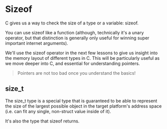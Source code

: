 # Sizeof

C gives us a way to check the size of a type or a variable: sizeof.

You can use sizeof like a function (although, technically it's a unary operator, but that distinction is generally only useful for winning super important internet arguments).

We'll use the sizeof operator in the next few lessons to give us insight into the memory layout of different types in C. This will be particularly useful as we move deeper into C, and essential for understanding pointers.

> Pointers are not too bad once you understand the basics!

## size_t

The size_t type is a special type that is guaranteed to be able to represent the size of the largest possible object in the target platform's address space (i.e. can fit any single, non-struct value inside of it).

It's also the type that sizeof returns.
